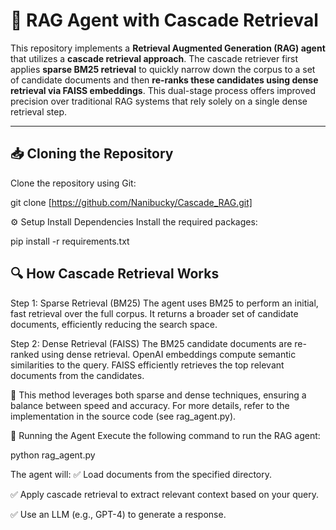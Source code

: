 # 🚀 RAG Agent with Cascade Retrieval

This repository implements a **Retrieval Augmented Generation (RAG) agent** that utilizes a **cascade retrieval approach**. The cascade retriever first applies **sparse BM25 retrieval** to quickly narrow down the corpus to a set of candidate documents and then **re-ranks these candidates using dense retrieval via FAISS embeddings**. This dual-stage process offers improved precision over traditional RAG systems that rely solely on a single dense retrieval step.

---

## 📥 Cloning the Repository

Clone the repository using Git:

git clone [https://github.com/Nanibucky/Cascade_RAG.git]


⚙️ Setup
 Install Dependencies
Install the required packages:

pip install -r requirements.txt

## 🔍 How Cascade Retrieval Works
Step 1: Sparse Retrieval (BM25)
The agent uses BM25 to perform an initial, fast retrieval over the full corpus.
It returns a broader set of candidate documents, efficiently reducing the search space.

Step 2: Dense Retrieval (FAISS)
The BM25 candidate documents are re-ranked using dense retrieval.
OpenAI embeddings compute semantic similarities to the query.
FAISS efficiently retrieves the top relevant documents from the candidates.

🔹 This method leverages both sparse and dense techniques, ensuring a balance between speed and accuracy.
For more details, refer to the implementation in the source code (see rag_agent.py).

🚀 Running the Agent
Execute the following command to run the RAG agent:

python rag_agent.py

The agent will: ✅ Load documents from the specified directory.

✅ Apply cascade retrieval to extract relevant context based on your query.

✅ Use an LLM (e.g., GPT-4) to generate a response.



